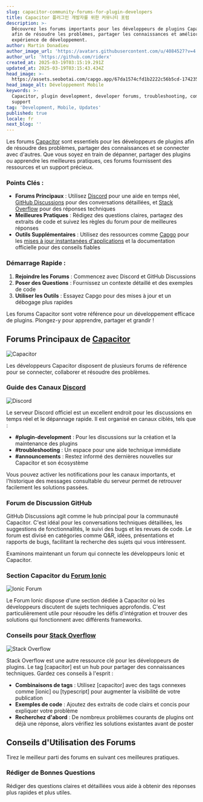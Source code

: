 ```yaml
---
slug: capacitor-community-forums-for-plugin-developers
title: Capacitor 플러그인 개발자를 위한 커뮤니티 포럼
description: >-
  Découvrez les forums importants pour les développeurs de plugins Capacitor
  afin de résoudre les problèmes, partager les connaissances et améliorer leur
  expérience de développement.
author: Martin Donadieu
author_image_url: 'https://avatars.githubusercontent.com/u/4084527?v=4'
author_url: 'https://github.com/riderx'
created_at: 2025-03-19T03:15:19.291Z
updated_at: 2025-03-19T03:15:43.434Z
head_image: >-
  https://assets.seobotai.com/capgo.app/67da1574cfd1b2222c56b5cd-1742354143434.jpg
head_image_alt: Développement Mobile
keywords: >-
  Capacitor, plugin development, developer forums, troubleshooting, community
  support
tag: 'Development, Mobile, Updates'
published: true
locale: fr
next_blog: ''
---
```


Les forums [Capacitor](https://capacitorjscom/) sont essentiels pour les développeurs de plugins afin de résoudre des problèmes, partager des connaissances et se connecter avec d'autres. Que vous soyez en train de dépanner, partager des plugins ou apprendre les meilleures pratiques, ces forums fournissent des ressources et un support précieux.

### Points Clés :

-   **Forums Principaux** : Utilisez [Discord](https://ionicio/blog/announcing-official-ionic-discord-server) pour une aide en temps réel, [GitHub Discussions](https://githubcom/ionic-team/capacitor/discussions) pour des conversations détaillées, et [Stack Overflow](https://stackoverflowcom/questions/tagged/capacitor) pour des réponses techniques
-   **Meilleures Pratiques** : Rédigez des questions claires, partagez des extraits de code et suivez les règles du forum pour de meilleures réponses
-   **Outils Supplémentaires** : Utilisez des ressources comme [Capgo](https://capgoapp/) pour les [mises à jour instantanées d'applications](https://capgoapp/plugins/capacitor-updater/) et la documentation officielle pour des conseils fiables

### Démarrage Rapide :

1.  **Rejoindre les Forums** : Commencez avec Discord et GitHub Discussions
2.  **Poser des Questions** : Fournissez un contexte détaillé et des exemples de code
3.  **Utiliser les Outils** : Essayez Capgo pour des mises à jour et un débogage plus rapides

Les forums Capacitor sont votre référence pour un développement efficace de plugins. Plongez-y pour apprendre, partager et grandir !

## Forums Principaux de [Capacitor](https://capacitorjscom/)

![Capacitor](https://mars-imagesimgixnet/seobot/screenshots/capacitorjscom-4c1a6a7e452082d30f5bff9840b00b7d-2025-03-19jpg?auto=compress)

Les développeurs Capacitor disposent de plusieurs forums de référence pour se connecter, collaborer et résoudre des problèmes.

### Guide des Canaux [Discord](https://ionicio/blog/announcing-official-ionic-discord-server)

![Discord](https://mars-imagesimgixnet/seobot/screenshots/ionicio-731d02617347fde57eccb2bd555c6e2e-2025-03-19jpg?auto=compress)

Le serveur Discord officiel est un excellent endroit pour les discussions en temps réel et le dépannage rapide. Il est organisé en canaux ciblés, tels que :

-   **#plugin-development** : Pour les discussions sur la création et la maintenance des plugins
-   **#troubleshooting** : Un espace pour une aide technique immédiate
-   **#announcements** : Restez informé des dernières nouvelles sur Capacitor et son écosystème

Vous pouvez activer les notifications pour les canaux importants, et l'historique des messages consultable du serveur permet de retrouver facilement les solutions passées.

### Forum de Discussion GitHub

GitHub Discussions agit comme le hub principal pour la communauté Capacitor. C'est idéal pour les conversations techniques détaillées, les suggestions de fonctionnalités, le suivi des bugs et les revues de code. Le forum est divisé en catégories comme Q&R, idées, présentations et rapports de bugs, facilitant la recherche des sujets qui vous intéressent.

Examinons maintenant un forum qui connecte les développeurs Ionic et Capacitor.

### Section Capacitor du [Forum Ionic](https://forumionicframeworkcom/c/capacitor/26)

![Ionic Forum](https://mars-imagesimgixnet/seobot/screenshots/forumionicframeworkcom-622c471c2e6aa19123277f784e44faf1-2025-03-19jpg?auto=compress)

Le Forum Ionic dispose d'une section dédiée à Capacitor où les développeurs discutent de sujets techniques approfondis. C'est particulièrement utile pour résoudre les défis d'intégration et trouver des solutions qui fonctionnent avec différents frameworks.

### Conseils pour [Stack Overflow](https://stackoverflowcom/questions/tagged/capacitor)

![Stack Overflow](https://mars-imagesimgixnet/seobot/screenshots/stackoverflowcom-60b294f295a9455677e4cddfced46254-2025-03-19jpg?auto=compress)

Stack Overflow est une autre ressource clé pour les développeurs de plugins. Le tag \[capacitor\] est un hub pour partager des connaissances techniques. Gardez ces conseils à l'esprit :

-   **Combinaisons de tags** : Utilisez \[capacitor\] avec des tags connexes comme \[ionic\] ou \[typescript\] pour augmenter la visibilité de votre publication
-   **Exemples de code** : Ajoutez des extraits de code clairs et concis pour expliquer votre problème
-   **Recherchez d'abord** : De nombreux problèmes courants de plugins ont déjà une réponse, alors vérifiez les solutions existantes avant de poster

## Conseils d'Utilisation des Forums

Tirez le meilleur parti des forums en suivant ces meilleures pratiques.

### Rédiger de Bonnes Questions

Rédiger des questions claires et détaillées vous aide à obtenir des réponses plus rapides et plus utiles.